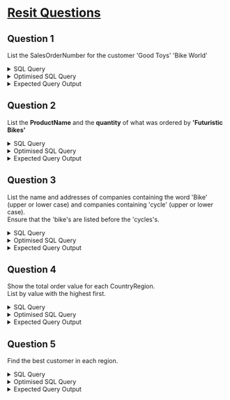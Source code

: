 # [Resit Questions](https://sqlzoo.net/wiki/AdventureWorks_resit_questions)
## Question 1
List the SalesOrderNumber for the customer 'Good Toys' 'Bike World'

<details>
  <summary>SQL Query</summary>

```
SELECT 
c.CompanyName, 
COALESCE(soh.SalesOrderID,"Not Found") as 'Sales Order No.'
FROM Customer as c
LEFT JOIN SalesOrderHeader as soh
ON (c.CustomerID = soh.CustomerID)
WHERE c.CompanyName = 'Bike World' OR c.CompanyName = 'Good Toys'

```

</details>

<details>
  <summary>Optimised SQL Query</summary>

```

```

> Generated with Gemini
>
</details>

<details>
  <summary>Expected Query Output</summary>

  ![image](https://github.com/user-attachments/assets/3d3d606f-0e2d-4326-a3cf-0fc4f041cbc8)

</details>

## Question 2
List the **ProductName** and the **quantity** of what was ordered by **'Futuristic Bikes'**
<details>
  <summary>SQL Query</summary>

```
SELECT 
c.CompanyName,
p.Name as 'Product Name',
sod.OrderQty as 'Quantity'
FROM Customer as c
JOIN SalesOrderHeader as soh 
ON (c.CustomerID = soh.CustomerID)
JOIN SalesOrderDetail as sod 
ON (soh.SalesOrderID = sod.SalesOrderID)
JOIN Product as p
ON (sod.ProductID = p.ProductID)
WHERE CompanyName = 'Futuristic Bikes'

```

</details>

<details>
  <summary>Optimised SQL Query</summary>

```

```

> Generated with Gemini
>
</details>

<details>
  <summary>Expected Query Output</summary>

  ![image](https://github.com/user-attachments/assets/bc353cb8-f321-47f9-bcf4-e21562d9a8f9)

</details>

## Question 3
List the name and addresses of companies containing the word 'Bike' (upper or lower case) and companies containing 'cycle' (upper or lower case).\
Ensure that the 'bike's are listed before the 'cycles's. 

<details>
  <summary>SQL Query</summary>

```
SELECT
c.FirstName,
c.CompanyName,
adds.AddressLine1,
CASE
WHEN c.CompanyName LIKE '%Bike%' THEN 'Bike'
ELSE 'Cycle'END AS 'Category'
FROM Customer as c
JOIN CustomerAddress as custadds
ON (c.CustomerID = custadds.CustomerID)
JOIN Address as adds
ON (custadds.AddressID = adds.AddressID)
WHERE c.CompanyName LIKE '%Bike%' OR c.CompanyName LIKE '%Cycle%'
ORDER BY Category ASC

```

</details>

<details>
  <summary>Optimised SQL Query</summary>

```

```

> Generated with Gemini
>
</details>

<details>
  <summary>Expected Query Output</summary>

  ![image](https://github.com/user-attachments/assets/a624364c-2e88-48a2-8743-557015f5a443)

</details>

## Question 4
Show the total order value for each CountryRegion.\
List by value with the highest first.

<details>
  <summary>SQL Query</summary>

```
SELECT
adds.CountyRegion,
SUM(soh.SubTotal) as 'TotalOrderValue'
FROM Address as adds
JOIN CustomerAddress as cadds
ON (adds.AddressID = cadds.AddressID)
JOIN SalesOrderHeader as soh
ON (cadds.CustomerID = soh.CustomerID)
GROUP BY adds.CountyRegion
ORDER BY TotalOrderValue DESC

```

</details>

<details>
  <summary>Optimised SQL Query</summary>

```

```

> Generated with Gemini
>
</details>

<details>
  <summary>Expected Query Output</summary>

  ![image](https://github.com/user-attachments/assets/e64ff05a-3200-483c-bb8b-2e5a847a692d)

</details>

## Question 5
Find the best customer in each region.

<details>
  <summary>SQL Query</summary>

```
WITH RankedCust AS (
SELECT
ROW_NUMBER() OVER (PARTITION BY adds.CountyRegion ORDER BY soh.SubTotal DESC) AS rank,
c.CompanyName as 'CompanyName',
adds.CountyRegion as 'CountyRegion',
soh.SubTotal as 'SubTotal'
FROM Address as adds
JOIN CustomerAddress as cadds
ON (adds.AddressID = cadds.AddressID)
JOIN Customer as c
ON (cadds.CustomerID = c.CustomerID)
JOIN SalesOrderHeader as soh
ON (cadds.CustomerID = soh.CustomerID)
ORDER BY adds.CountyRegion, soh.SubTotal DESC
)

SELECT 
rc.CompanyName as 'Name',
rc.CountyRegion as 'Region',
rc.SubTotal as 'Total'
FROM RankedCust as rc
WHERE rank = 1
```

</details>

<details>
  <summary>Optimised SQL Query</summary>

```

```

> Generated with Gemini
>
</details>

<details>
  <summary>Expected Query Output</summary>

  ![image](https://github.com/user-attachments/assets/ae1eb898-dee6-404c-aea8-fc0819e5f487)

</details>
